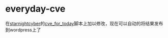 # everyday-cve  

在[starnightcyber](https://github.com/starnightcyber)的[cve_for_today](https://github.com/starnightcyber/cve_for_today)脚本上加以修改，现在可以自动的将结果发布到wordpress上了

